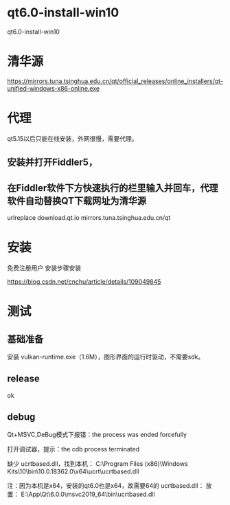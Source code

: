 # qt6.0-install-win10
qt6.0-install-win10
# 清华源  
https://mirrors.tuna.tsinghua.edu.cn/qt/official_releases/online_installers/qt-unified-windows-x86-online.exe

# 代理 
qt5.15以后只能在线安装，外网很慢，需要代理。  
## 安装并打开Fiddler5，

## 在Fiddler软件下方快速执行的栏里输入并回车，代理软件自动替换QT下载网址为清华源 
urlreplace download.qt.io mirrors.tuna.tsinghua.edu.cn/qt

# 安装

免费注册用户
安装步骤安装

https://blog.csdn.net/cnchu/article/details/109049845

# 测试
## 基础准备
安装 vulkan-runtime.exe（1.6M），图形界面的运行时驱动，不需要sdk。
## release 
ok

## debug 
Qt+MSVC,DeBug模式下报错：the process was ended forcefully

打开调试器，提示：the cdb process terminated

缺少 ucrtbased.dll，找到本机：
C:\Program Files (x86)\Windows Kits\10\bin\10.0.18362.0\x64\ucrt\ucrtbased.dll

注：因为本机是x64，安装的qt6.0也是x64，故需要64的 ucrtbased.dll：
放置：
E:\App\Qt\6.0.0\msvc2019_64\bin\ucrtbased.dll

